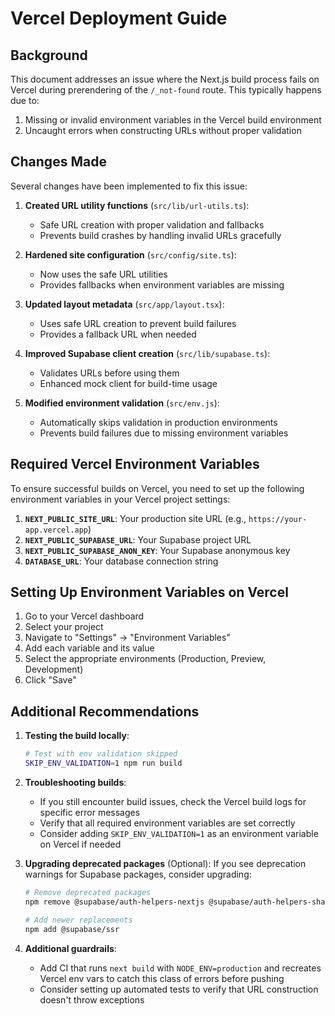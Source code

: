# Vercel Deployment Guide

## Background

This document addresses an issue where the Next.js build process fails on Vercel during prerendering of the `/_not-found` route. This typically happens due to:

1. Missing or invalid environment variables in the Vercel build environment
2. Uncaught errors when constructing URLs without proper validation

## Changes Made

Several changes have been implemented to fix this issue:

1. **Created URL utility functions** (`src/lib/url-utils.ts`):
   - Safe URL creation with proper validation and fallbacks
   - Prevents build crashes by handling invalid URLs gracefully

2. **Hardened site configuration** (`src/config/site.ts`):
   - Now uses the safe URL utilities
   - Provides fallbacks when environment variables are missing

3. **Updated layout metadata** (`src/app/layout.tsx`):
   - Uses safe URL creation to prevent build failures
   - Provides a fallback URL when needed

4. **Improved Supabase client creation** (`src/lib/supabase.ts`):
   - Validates URLs before using them
   - Enhanced mock client for build-time usage

5. **Modified environment validation** (`src/env.js`):
   - Automatically skips validation in production environments
   - Prevents build failures due to missing environment variables

## Required Vercel Environment Variables

To ensure successful builds on Vercel, you need to set up the following environment variables in your Vercel project settings:

1. **`NEXT_PUBLIC_SITE_URL`**: Your production site URL (e.g., `https://your-app.vercel.app`)
2. **`NEXT_PUBLIC_SUPABASE_URL`**: Your Supabase project URL
3. **`NEXT_PUBLIC_SUPABASE_ANON_KEY`**: Your Supabase anonymous key
4. **`DATABASE_URL`**: Your database connection string

## Setting Up Environment Variables on Vercel

1. Go to your Vercel dashboard
2. Select your project
3. Navigate to "Settings" → "Environment Variables"
4. Add each variable and its value
5. Select the appropriate environments (Production, Preview, Development)
6. Click "Save"

## Additional Recommendations

1. **Testing the build locally**:
   ```bash
   # Test with env validation skipped
   SKIP_ENV_VALIDATION=1 npm run build
   ```

2. **Troubleshooting builds**:
   - If you still encounter build issues, check the Vercel build logs for specific error messages
   - Verify that all required environment variables are set correctly
   - Consider adding `SKIP_ENV_VALIDATION=1` as an environment variable on Vercel if needed

3. **Upgrading deprecated packages** (Optional):
   If you see deprecation warnings for Supabase packages, consider upgrading:
   ```bash
   # Remove deprecated packages
   npm remove @supabase/auth-helpers-nextjs @supabase/auth-helpers-shared
   
   # Add newer replacements
   npm add @supabase/ssr
   ```

4. **Additional guardrails**:
   - Add CI that runs `next build` with `NODE_ENV=production` and recreates Vercel env vars to catch this class of errors before pushing
   - Consider setting up automated tests to verify that URL construction doesn't throw exceptions

